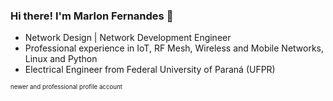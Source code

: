 ### Hi there! I'm Marlon Fernandes 👋

<!--
**marlonffernandes/marlonffernandes** is a ✨ _special_ ✨ repository because its `README.md` (this file) appears on your GitHub profile.

Here are some ideas to get you started:

- 🔭 I’m currently working on ...
- 🌱 I’m currently learning ...
- 👯 I’m looking to collaborate on ...
- 🤔 I’m looking for help with ...
- 💬 Ask me about ...
- 📫 How to reach me: ...
- 😄 Pronouns: ...
- ⚡ Fun fact: ...
-->

- Network Design | Network Development Engineer
- Professional experience in IoT, RF Mesh, Wireless and Mobile Networks, Linux and Python
- Electrical Engineer from Federal University of Paraná (UFPR)



<sub><sup>newer and professional profile account</sup></sub>
